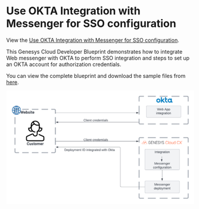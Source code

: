 # Use OKTA Integration with Messenger for SSO configuration

View the [Use OKTA Integration with Messenger for SSO configuration](https://github.com/GenesysCloudBlueprints/messenger-authentication-okta-integration-blueprint "[Use OKTA Integration with Messenger for SSO configuration"). 

This Genesys Cloud Developer Blueprint demonstrates how to integrate Web messenger with OKTA to perform SSO integration and steps to set up an OKTA account for authorization credentials.

You can view the complete blueprint and download the sample files from [here](https://github.com/GenesysCloudBlueprints/messenger-authentication-okta-integration-blueprint "Use OKTA Integration with Messenger for SSO configuration").

![Messenger Okta integration](blueprint/images/Messenger_Okta_Integration.png "Messenger Okta integration")
